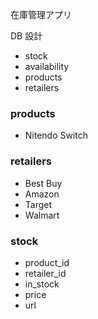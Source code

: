 在庫管理アプリ

DB 設計

-   stock
-   availability
-   products
-   retailers

### products

-   Nitendo Switch

### retailers

-   Best Buy
-   Amazon
-   Target
-   Walmart

### stock

-   product_id
-   retailer_id
-   in_stock
-   price
-   url
